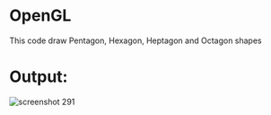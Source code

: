 # OpenGL
This code draw Pentagon, Hexagon, Heptagon and Octagon shapes

# Output:

![screenshot 291](https://user-images.githubusercontent.com/36794384/46604241-40a72580-cafe-11e8-8877-5a178c664269.png)
